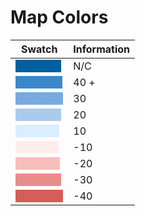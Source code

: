 # Map Colors


| Swatch           | Information |
|------------------|-------------|
| <span style="background-color:#0060A0; color:#0060A0">#0060A0</span> | N/C         |
| <span style="background-color:#3A88CA; color:#3A88CA">#3A88CA</span> | 40 +        |
| <span style="background-color:#79AADD; color:#79AADD">#79AADD</span> | 30          |
| <span style="background-color:#AACBEE; color:#AACBEE">#AACBEE</span> | 20          |
| <span style="background-color:#D9EEFF; color:#D9EEFF">#D9EEFF</span> | 10          |
| <span style="background-color:#FFEDEE; color:#FFEDEE">#FFEDEE</span> | -10         |
| <span style="background-color:#F7BEBB; color:#F7BEBB">#F7BEBB</span> | -20         |
| <span style="background-color:#E98D8A; color:#E98D8A">#E98D8A</span> | -30         |
| <span style="background-color:#D75C5C; color:#D75C5C">#D75C5C</span> | -40         |
